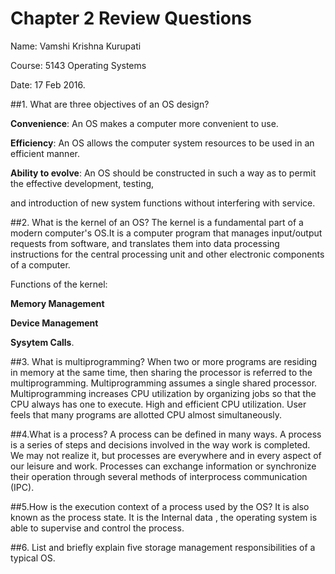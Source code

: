 # Chapter 2 Review Questions

Name: Vamshi Krishna Kurupati

Course: 5143 Operating Systems

Date: 17 Feb 2016.


##1. What are three objectives of an OS design?

  **Convenience**: An OS makes a computer more convenient to use.

  **Efficiency**: An OS allows the computer system resources to be used in an efficient manner.

  **Ability to evolve**: An OS should be constructed in such a way as to permit the effective development, testing,
  
  and introduction of new system functions without interfering with service.

##2. What is the kernel of an OS?
  The kernel is a fundamental part of a modern computer's OS.It is a computer program that manages input/output requests from           software, and translates them into data processing instructions for the central processing unit and other electronic components of a   computer.
  
  Functions of the kernel:
  
  **Memory Management**
  
  **Device Management**
  
  **Sysytem Calls**.

##3. What is multiprogramming?
 When two or more programs are residing in memory at the same time, then sharing the processor is referred to the multiprogramming.
Multiprogramming assumes a single shared processor. Multiprogramming increases CPU utilization by organizing jobs so that the CPU always has one to execute. High and efficient CPU utilization. User feels that many programs are allotted CPU almost simultaneously.

##4.What is a process?
 A process can be defined in many ways. A process is a series of steps and decisions involved in the way work is completed. We may not realize it, but processes are everywhere and in every aspect of our leisure and work. Processes can exchange information or synchronize their operation through several methods of interprocess communication (IPC).

##5.How is the execution context of a process used by the OS? 
 It is also known as the process state. It is the Internal data , the operating system is able to supervise and control the process.
 
 ##6. List and briefly explain five storage management responsibilities of a typical OS.
 
  
  
  
  
